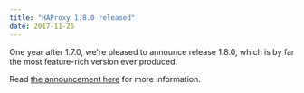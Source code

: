 ```yaml
---
title: "HAProxy 1.8.0 released"
date: 2017-11-26
---
```

One year after 1.7.0, we're pleased to announce release 1.8.0, which is by far the most feature-rich version ever produced.

Read [the announcement here](https://www.mail-archive.com/haproxy@formilux.org/msg28004.html) for more information.
